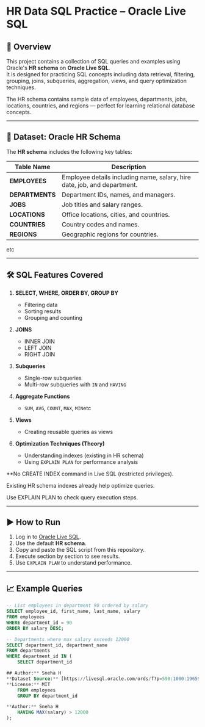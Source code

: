 
# HR Data SQL Practice – Oracle Live SQL

## 📌 Overview
This project contains a collection of SQL queries and examples using Oracle's **HR schema** on **Oracle Live SQL**.  
It is designed for practicing SQL concepts including data retrieval, filtering, grouping, joins, subqueries, aggregation, views, and query optimization techniques.

The HR schema contains sample data of employees, departments, jobs, locations, countries, and regions — perfect for learning relational database concepts.

---

## 📂 Dataset: Oracle HR Schema
The **HR schema** includes the following key tables:

| Table Name   | Description |
|--------------|-------------|
| **EMPLOYEES** | Employee details including name, salary, hire date, job, and department. |
| **DEPARTMENTS** | Department IDs, names, and managers. |
| **JOBS** | Job titles and salary ranges. |
| **LOCATIONS** | Office locations, cities, and countries. |
| **COUNTRIES** | Country codes and names. |
| **REGIONS** | Geographic regions for countries. |
etc

---

## 🛠 SQL Features Covered

1. **SELECT, WHERE, ORDER BY, GROUP BY**  
   - Filtering data  
   - Sorting results  
   - Grouping and counting

2. **JOINS**  
   - INNER JOIN  
   - LEFT JOIN  
   - RIGHT JOIN  

3. **Subqueries**  
   - Single-row subqueries  
   - Multi-row subqueries with `IN` and `HAVING`

4. **Aggregate Functions**  
   - `SUM`, `AVG`, `COUNT`, `MAX`, `MIN`etc

5. **Views**  
   - Creating reusable queries as views

6. **Optimization Techniques (Theory)**  
   - Understanding indexes (existing in HR schema)  
   - Using `EXPLAIN PLAN` for performance analysis
     
**No CREATE INDEX command in Live SQL (restricted privileges).

Existing HR schema indexes already help optimize queries.

Use EXPLAIN PLAN to check query execution steps.

---

## ▶ How to Run
1. Log in to [Oracle Live SQL](https://livesql.oracle.com/).
2. Use the default **HR schema**.
3. Copy and paste the SQL script from this repository.
4. Execute section by section to see results.
5. Use `EXPLAIN PLAN` to understand performance.

---

## 📈 Example Queries

```sql
-- List employees in department 90 ordered by salary
SELECT employee_id, first_name, last_name, salary
FROM employees
WHERE department_id = 90
ORDER BY salary DESC;

-- Departments where max salary exceeds 12000
SELECT department_id, department_name
FROM departments
WHERE department_id IN (
    SELECT department_id

## Author:** Sneha H  
**Dataset Source:** [https://livesql.oracle.com/ords/f?p=590:1000:1965933137343:::::]  
**License:** MIT
    FROM employees
    GROUP BY department_id

**Author:** Sneha H  
    HAVING MAX(salary) > 12000
);

